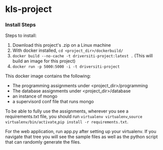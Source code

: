# kls-project


### Install Steps

Steps to install:

1. Download this project's .zip on a Linux machine
2. With docker installed, `cd <project_dir>/dockerbuild/`
3. `docker build --no-cache -t driversiti-project:latest .` (This will build an image for this project)
4. `docker run -p 5000:5000 -i -t driversiti-project`

This docker image contains the following:

* The programming assignments under <project_dir>/programming
* The database assignments under <project_dir>/database
* an instance of mongo
* a supervisord conf file that runs mongo

To be able to fully use the assignments, wherever you see a requirements.txt file, you should run `virtualenv virtualenv`,`source virtualenv/bin/activate`,`pip install -r requirements.txt`. 

For the web application, run app.py after setting up your virtualenv. If you navigate that tree you will see the sample files as well as the python script that can randomly generate the files.
